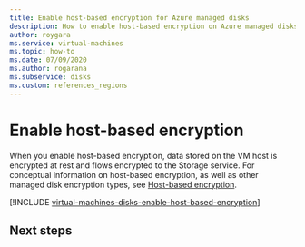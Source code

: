 ```yaml
---
title: Enable host-based encryption for Azure managed disks
description: How to enable host-based encryption on Azure managed disks.
author: roygara
ms.service: virtual-machines
ms.topic: how-to
ms.date: 07/09/2020
ms.author: rogarana
ms.subservice: disks
ms.custom: references_regions
---
```


# Enable host-based encryption

When you enable host-based encryption, data stored on the VM host is encrypted at rest and flows encrypted to the Storage service. For conceptual information on host-based encryption, as well as other managed disk encryption types, see [Host-based encryption](disk-encryption.md#host-based-encryption).

[!INCLUDE [virtual-machines-disks-enable-host-based-encryption](../../../includes/virtual-machines-disks-enable-host-based-encryption.md)]

## Next steps


